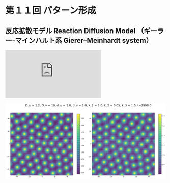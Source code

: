 # 第１１回 パターン形成

## 反応拡散モデル  Reaction Diffusion Model （ギーラー-マインハルト系 Gierer–Meinhardt system）

![RDEq](https://latex.codecogs.com/png.latex?%5Cdpi%7B150%7D%20%5CLARGE%20%5Cbegin%7Bcases%7D%20%5Cfrac%7B%5Cpartial%20u%7D%7B%5Cpartial%20t%7D%20%3D%20D_u%20%5Cnabla%5E2%20u%20-%20d_u%20u%20&plus;%20k_1%20%5Cfrac%7Bu%5E2%7D%7Bv%7D%20&plus;%20k_2%5C%5C%20%5Cfrac%7B%5Cpartial%20v%7D%7B%5Cpartial%20t%7D%20%3D%20D_v%20%5Cnabla%5E2%20v%20-%20d_v%20v%20%5C%20&plus;%20k_3%20u%5E2%20%5Cend%7Bcases%7D)



![D_u = 1.2](fig/D_u=1.2.png)